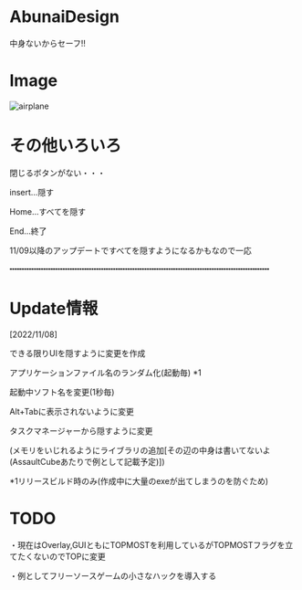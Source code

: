 # AbunaiDesign
中身ないからセーフ!!

# Image
![airplane](https://cdn.discordapp.com/attachments/1033973059171930162/1039456742528008222/image.png)


# その他いろいろ

閉じるボタンがない・・・

insert...隠す

Home...すべてを隠す

End...終了

11/09以降のアップデートですべてを隠すようになるかもなので一応

╍╍╍╍╍╍╍╍╍╍╍╍╍╍╍╍╍╍╍╍╍╍╍╍╍╍╍╍╍╍╍╍╍╍╍╍╍╍╍╍╍╍╍╍╍╍╍╍╍╍╍╍╍╍
# Update情報

[2022/11/08]

できる限りUIを隠すように変更を作成

アプリケーションファイル名のランダム化(起動毎) *1

起動中ソフト名を変更(1秒毎)

Alt+Tabに表示されないように変更

タスクマネージャーから隠すように変更

(メモリをいじれるようにライブラリの追加[その辺の中身は書いてないよ(AssaultCubeあたりで例として記載予定)])

*1リリースビルド時のみ(作成中に大量のexeが出てしまうのを防ぐため)

# TODO

・現在はOverlay,GUIともにTOPMOSTを利用しているがTOPMOSTフラグを立てたくないのでTOPに変更

・例としてフリーソースゲームの小さなハックを導入する

